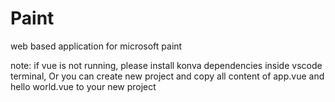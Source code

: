 # Paint
 web based application for microsoft paint 

note: if vue is not running, please install konva dependencies inside vscode terminal,
 Or you can create new project and copy all content of app.vue and hello world.vue to your new project
